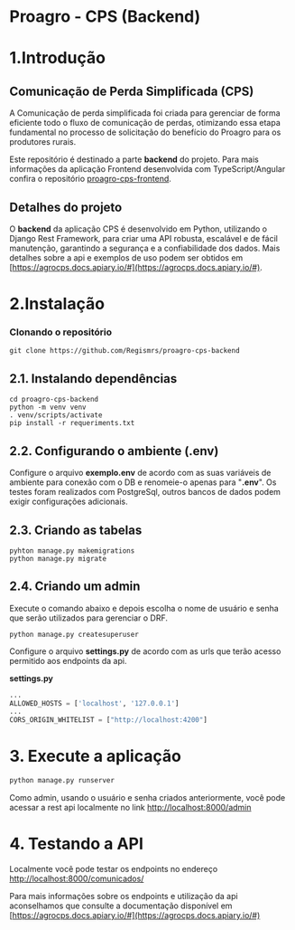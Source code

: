 # Proagro - CPS (Backend)
# 1.Introdução
## Comunicação de Perda Simplificada (CPS)
A Comunicação de perda simplificada foi criada para gerenciar de forma eficiente todo o fluxo de comunicação de perdas, otimizando essa etapa fundamental no processo de solicitação do benefício do Proagro para os produtores rurais.

Este repositório é destinado a parte **backend** do projeto. Para mais informações da aplicação Frontend desenvolvida com TypeScript/Angular confira o repositório [proagro-cps-frontend](https://github.com/Regismrs/proagro-cps-frontend).

## Detalhes do projeto
O **backend** da aplicação CPS é desenvolvido em Python, utilizando o Django Rest Framework, para criar uma API robusta, escalável e de fácil manutenção, garantindo a segurança e a confiabilidade dos dados. Mais detalhes sobre a api e exemplos de uso podem ser obtidos em [https://agrocps.docs.apiary.io/#](https://agrocps.docs.apiary.io/#).

# 2.Instalação

### Clonando o repositório
```
git clone https://github.com/Regismrs/proagro-cps-backend
```

## 2.1. Instalando dependências
```terminal
cd proagro-cps-backend
python -m venv venv
. venv/scripts/activate
pip install -r requeriments.txt
```
## 2.2. Configurando o ambiente (.env)
Configure o arquivo **exemplo.env** de acordo com as suas variáveis de ambiente para conexão com o DB e renomeie-o apenas para "**.env**".
Os testes foram realizados com PostgreSql, outros bancos de dados podem exigir configurações adicionais.

## 2.3. Criando as tabelas
```shell
pyhton manage.py makemigrations
python manage.py migrate
```
## 2.4. Criando um admin
Execute o comando abaixo e depois escolha o nome de usuário e senha que serão utilizados para gerenciar o DRF.
```shell
python manage.py createsuperuser
```
Configure o arquivo **settings.py** de acordo com as urls que terão acesso permitido aos endpoints da api.

**settings.py**
```python
...
ALLOWED_HOSTS = ['localhost', '127.0.0.1']
...
CORS_ORIGIN_WHITELIST = ["http://localhost:4200"]
```
# 3. Execute a aplicação
```python
python manage.py runserver
```
Como admin, usando o usuário e senha criados anteriormente, você pode acessar a rest api localmente no link [http://localhost:8000/admin](http://localhost:8000/admin)
# 4. Testando a API
Localmente você pode testar os endpoints no endereço [http://localhost:8000/comunicados/](http://localhost:8000/comunicados/)

Para mais informações sobre os endpoints e utilização da api aconselhamos que consulte a documentação disponível em [https://agrocps.docs.apiary.io/#](https://agrocps.docs.apiary.io/#)

